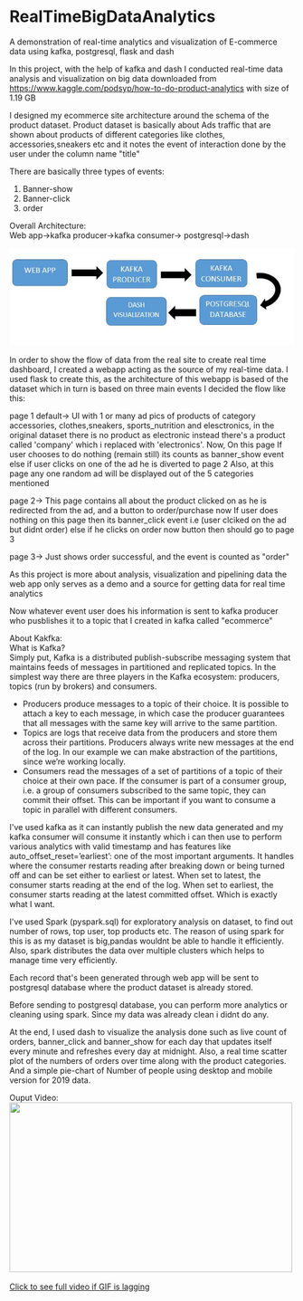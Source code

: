 # RealTimeBigDataAnalytics
A demonstration of real-time analytics and visualization of E-commerce data using kafka, postgresql, flask and dash

In this project, with the help of kafka and dash I conducted real-time data analysis and visualization on big data downloaded from https://www.kaggle.com/podsyp/how-to-do-product-analytics with size of 1.19 GB

I designed my ecommerce site architecture around the schema of the product dataset. Product dataset is basically about Ads traffic that are shown about products of different categories like clothes, accessories,sneakers etc and it notes the event of interaction done by the user under the column name "title"

There are basically three types of events:
1) Banner-show
2) Banner-click
3) order


Overall Architecture: <br>
Web app->kafka producer->kafka consumer-> postgresql->dash

![Image of Architecture](https://github.com/chelseafernandes2000/RealTimeBigDataAnalytics/blob/master/architecture.JPG)

In order to show the flow of data from the real site to create real time dashboard, I created a webapp acting as the source of my real-time data. I used flask to create this, as the architecture of this webapp is based of the dataset which in turn is based on three main events I decided the flow like this:


page 1 default-> 
UI with 1 or many ad pics of products of category accessories, clothes,sneakers, sports_nutrition and elesctronics, in the original dataset there is no product as electronic instead there's a product called 'company' which i replaced with 'electronics'.
Now, On this page If user chooses to do nothing (remain still) its counts as banner_show event
else if user clicks on one of the ad
he is diverted to page 2 
Also, at this page any one random ad will be displayed out of the 5 categories mentioned

page 2->
This page contains all about the product clicked on as he is redirected from the ad, and a button to order/purchase now
If user does nothing on this page then its banner_click event i.e (user clciked on the ad but didnt order)
else if he clicks on order now button then should go to page 3

page 3->
Just shows order successful, and the event is counted as "order"

As this project is more about analysis, visualization and pipelining data the web app only serves as a demo and a source for getting data for real time analytics

Now whatever event user does his information is sent to kafka producer who pusblishes it to a topic that I created in kafka called "ecommerce"

About Kakfka: <br>
What is Kafka? <br>
Simply put, Kafka is a distributed publish-subscribe messaging system that maintains feeds of messages in partitioned and replicated topics. In the simplest way there are three players in the Kafka ecosystem: producers, topics (run by brokers) and consumers.
* Producers produce messages to a topic of their choice. It is possible to attach a key to each message, in which case the producer guarantees that all messages with the same key will arrive to the same partition.
* Topics are logs that receive data from the producers and store them across their partitions. Producers always write new messages at the end of the log. In our example we can make abstraction of the partitions, since we’re working locally.
* Consumers read the messages of a set of partitions of a topic of their choice at their own pace. If the consumer is part of a consumer group, i.e. a group of consumers subscribed to the same topic, they can commit their offset. This can be important if you want to consume a topic in parallel with different consumers.

I've used kafka as it can instantly publish the new data generated and my kafka consumer will consume it instantly which i can then use to perform various analytics with valid timestamp and has features like auto_offset_reset=’earliest’: one of the most important arguments. It handles where the consumer restarts reading after breaking down or being turned off and can be set either to earliest or latest. When set to latest, the consumer starts reading at the end of the log. When set to earliest, the consumer starts reading at the latest committed offset. Which is exactly what I want. 

I've used Spark (pyspark.sql) for exploratory analysis on dataset, to find out number of rows, top user, top products etc. The reason of using spark for this is as my dataset is big,pandas wouldnt be able to handle it efficiently. Also, spark distributes the data over multiple clusters which helps to manage time very efficiently.

Each record that's been generated through web app will be sent to postgresql database where the product dataset is already stored. 

Before sending to postgresql database, you can perform more analytics or cleaning using spark. Since my data was already clean i didnt do any. 

At the end, I used dash to visualize the analysis done such as live count of orders, banner_click and banner_show for each day that updates itself every minute and refreshes every day at midnight. Also, a real time scatter plot of the numbers of orders over time along with the product categories. And a simple pie-chart of Number of people using desktop and mobile version for 2019 data.

Ouput Video: <br>
<img src=https://github.com/chelseafernandes2000/RealTimeBigDataAnalytics/blob/master/OutputGIF.gif width="500" height="300"/>



[Click to see full video if GIF is lagging](https://drive.google.com/file/d/1cYub0vRQRzAEGy8GlkoT60zhfKMFlXyS/view?usp=sharing) 
